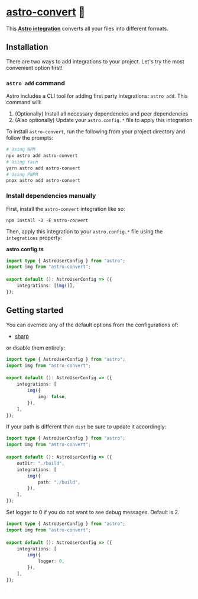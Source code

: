 # [astro-convert] 🫶

This **[Astro integration][astro-integration]** converts all your files into
different formats.

## Installation

There are two ways to add integrations to your project. Let's try the most
convenient option first!

### `astro add` command

Astro includes a CLI tool for adding first party integrations: `astro add`. This
command will:

1. (Optionally) Install all necessary dependencies and peer dependencies
2. (Also optionally) Update your `astro.config.*` file to apply this integration

To install `astro-convert`, run the following from your project directory and
follow the prompts:

```sh
# Using NPM
npx astro add astro-convert
# Using Yarn
yarn astro add astro-convert
# Using PNPM
pnpx astro add astro-convert
```

### Install dependencies manually

First, install the `astro-convert` integration like so:

```
npm install -D -E astro-convert
```

Then, apply this integration to your `astro.config.*` file using the
`integrations` property:

**astro.config.ts**

```ts
import type { AstroUserConfig } from "astro";
import img from "astro-convert";

export default (): AstroUserConfig => ({
	integrations: [img()],
});
```

## Getting started

You can override any of the default options from the configurations of:

-   [sharp](src/options/img.ts)

or disable them entirely:

```ts
import type { AstroUserConfig } from "astro";
import img from "astro-convert";

export default (): AstroUserConfig => ({
	integrations: [
		img({
			img: false,
		}),
	],
});
```

If your path is different than `dist` be sure to update it accordingly:

```ts
import type { AstroUserConfig } from "astro";
import img from "astro-convert";

export default (): AstroUserConfig => ({
	outDir: "./build",
	integrations: [
		img({
			path: "./build",
		}),
	],
});
```

Set logger to 0 if you do not want to see debug messages. Default is 2.

```ts
import type { AstroUserConfig } from "astro";
import img from "astro-convert";

export default (): AstroUserConfig => ({
	integrations: [
		img({
			logger: 0,
		}),
	],
});
```

[astro-convert]: https://npmjs.org/astro-convert
[astro-integration]: https://docs.astro.build/en/guides/integrations-guide/

[![Built with Lightrix/npm](https://raw.githubusercontent.com/Lightrix/npm/main/.github/img/favicon-16x16.png)](https://github.com/Lightrix/npm)
